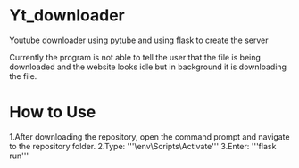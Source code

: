 # Yt_downloader
 Youtube downloader using pytube and using flask to create the server

Currently the program is not able to tell the user that the file is being downloaded and the website looks idle but in background it is downloading the file.

# How to Use
1.After downloading the repository, open the command prompt and navigate to the repository folder.
2.Type: '''\env\Scripts\Activate'''
3.Enter: '''flask run'''
